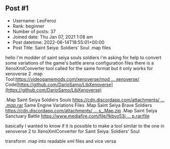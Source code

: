 ## Post #1
- Username: LeoFeroz
- Rank: beginner
- Number of posts: 37
- Joined date: Thu Jan 07, 2021 1:08 am
- Post datetime: 2022-06-14T18:55:01+00:00
- Post Title: Saint Seiya: Soldiers' Soul .map files

hello i'm modder of saint seiya souls soldiers i'm asking for help to convert some variations of the game's battle arena configuration files there is a XenoXmlConverter tool called for the same format but it only works for xenoverse 2 .map     
Tool:[https://videogamemods.com/xenoverse/mod ... xenoverse/](https://videogamemods.com/xenoverse/mods/xenoxmlconverter-libxenoverse/) Code[https://github.com/DarioSamo/LibXenoverse](https://github.com/DarioSamo/LibXenoverse)


.Map Saint Seiya Soldiers Souls
[https://cdn.discordapp.com/attachments/ ... _.map_.rar](https://cdn.discordapp.com/attachments/986341454324596826/986341493176418304/Saint_Seiya_.map_.rar)
Same Engine Variations Files
.Map Saint Seiya Brave Soldiers
[https://cdn.discordapp.com/attachments/ ... s_.Map.zip](https://cdn.discordapp.com/attachments/986341454324596826/986344341305978930/Saint_Seiya_Brave_Soldiers_.Map.zip)
.Map Saint Seiya Sanctuary Battle
[https://www.mediafire.com/file/fkbvo53i ... p.rar/file](https://www.mediafire.com/file/fkbvo53isvkp57x/Saint_Seiya_Sanctuary_Battle_.Map.rar/file)

basically I wanted to know if it is possible to make a tool similar to the one in xenoverse 2 to XenoXmlConverter for Saint Seiya: Soldiers' Soul

transform .map into readable xml files and vice versa
